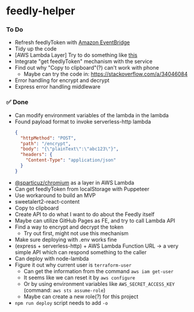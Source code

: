 # feedly-helper

### To Do
- Refresh feedlyToken with [Amazon EventBridge](https://aws.amazon.com/tw/blogs/compute/using-api-destinations-with-amazon-eventbridge/)
- Tidy up the code
- [AWS Lambda Layer] Try to do something like [this](https://github.com/aws-samples/aws-lambda-layer-node-puppeteer-headless-chromium/tree/main/src)
- Integrate "get feedlyToken" mechanism with the service
- Find out why "Copy to clipboard"(?) can't work with phone
  - Maybe can try the code in: https://stackoverflow.com/a/34046084
- Error handling for encrypt and decrypt
- Express error handling middleware

### ✅ Done
- Can modify environment variables of the lambda in the lambda
- Found payload format to invoke serverless-http lambda
  ```json
  {
    "httpMethod": "POST",
    "path": "/encrypt",
    "body": "{\"plainText\":\"abc123\"}",
    "headers": {
      "Content-Type": "application/json"
    }
  }
  ```
- [@sparticuz/chromium](https://github.com/Sparticuz/chromium/releases/tag/v121.0.0) as a layer in AWS Lambda
- Can get feedlyToken from localStorage with Puppeteer
- Use workaround to build an MVP
- sweetalert2-react-content
- Copy to clipboard
- Create API to do what I want to do about the Feedly itself
- Maybe can utilize GitHub Pages as FE, and try to call Lambda API
- Find a way to encrypt and decrypt the token
  - Try out first, might not use this mechanism
- Make sure deploying with .env works fine
- (express + serverless-http) + AWS Lambda Function URL → a very simple API which can respond something to the caller
- Can deploy with node-lambda
- Figure it out why current user is `terraform-user`
  - Can get the information from the command `aws iam get-user`
  - It seems like we can reset it by `aws configure`
  - Or by using environment variables like `AWS_SECRET_ACCESS_KEY` (command: `aws sts assume-role`)
  - Maybe can create a new role(?) for this project
- `npm run deploy` script needs to add `-o`
